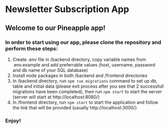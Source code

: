 # Newsletter Subscription App
 
## Welcome to our Pineapple app!
### In order to start using our app, please clone the repository and perform these steps:
1. Create .env file in /backend directory, copy variable names from .env.example and add preferrable values 
	(host, username, password and db name of your SQL database)
2. Install node packages in both /backend and /frontend directories
3. In /backend directory, run `npm run migrations` command to set up db, table and initial data (please exit process after you see that 2 successfull migrations have been completed), 
	then run `npm start` to start the server (server will start at http://localhost:8080/)
4. In /frontend directory, run `npm start` to start the application and follow the link that will be provided 
	(usually http://localhost:3000/)
### Enjoy!
